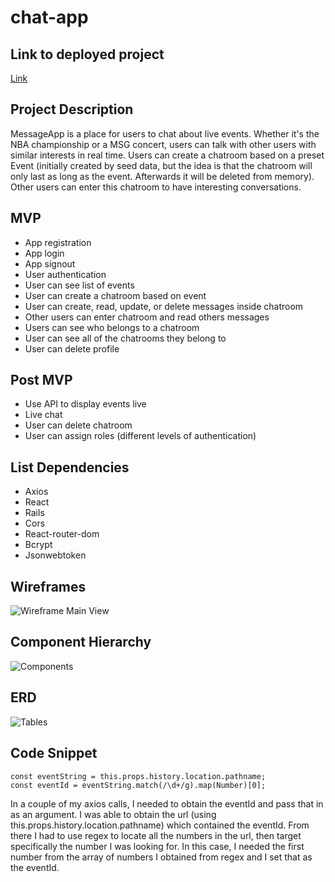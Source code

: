 # chat-app

## Link to deployed project
[Link](https://sable-yak.surge.sh)

## Project Description
MessageApp is a place for users to chat about live events. Whether it's the NBA championship or a MSG concert, users can talk with other users with similar interests in real time. Users can create a chatroom based on a preset Event (initially created by seed data, but the idea is that the chatroom will only last as long as the event. Afterwards it will be deleted from memory). Other users can enter this chatroom to have interesting conversations.

## MVP
- App registration
- App login
- App signout
- User authentication
- User can see list of events
- User can create a chatroom based on event
- User can create, read, update, or delete messages inside chatroom
- Other users can enter chatroom and read others messages
- Users can see who belongs to a chatroom
- User can see all of the chatrooms they belong to
- User can delete profile

## Post MVP
- Use API to display events live
- Live chat
- User can delete chatroom
- User can assign roles (different levels of authentication)

## List Dependencies
- Axios
- React
- Rails
- Cors
- React-router-dom
- Bcrypt
- Jsonwebtoken

## Wireframes
![Wireframe Main View](https://res.cloudinary.com/ssohny/image/upload/v1554729701/IMG_0945.jpg)


## Component Hierarchy

![Components](https://res.cloudinary.com/ssohny/image/upload/v1554729701/IMG_0944.jpg)

## ERD

![Tables](https://res.cloudinary.com/ssohny/image/upload/v1554729701/IMG_0943.jpg)

## Code Snippet
```
const eventString = this.props.history.location.pathname;
const eventId = eventString.match(/\d+/g).map(Number)[0];
```

In a couple of my axios calls, I needed to obtain the eventId and pass that in as an argument. I was able to obtain the url (using this.props.history.location.pathname) which contained the eventId. From there I had to use regex to locate all the numbers in the url, then target specifically the number I was looking for. In this case, I needed the first number from the array of numbers I obtained from regex and I set that as the eventId. 

